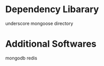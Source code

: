Dependency Libarary
===================
underscore
mongoose
directory

Additional Softwares
====================
mongodb
redis
